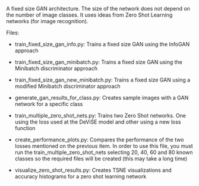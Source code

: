 A fixed size GAN architecture. The size of the network does not
depend on the number of image classes. It uses ideas from Zero Shot Learning
networks (for image recognition).

Files:

* train_fixed_size_gan_info.py: Trains a fixed size GAN using the InfoGAN approach

* train_fixed_size_gan_minibatch.py: Trains a fixed size GAN using the Minibatch discriminator approach

* train_fixed_size_gan_new_minibatch.py: Trains a fixed size GAN using a modified Minibatch discriminator approach

* generate_gan_results_for_class.py: Creates sample images with a GAN network for a specific class

* train_multiple_zero_shot_nets.py: Trains two Zero Shot networks. One using the loss used at the DeViSE model and other using a new loss function

* create_performance_plots.py: Compares the performance of the two losses mentioned on the previous item. In order to use this file, you must
run the train_multiple_zero_shot_nets selecting 20, 40, 60 and 80 known classes so the required files will be created (this may take a long time)

* visualize_zero_shot_results.py: Creates TSNE visualizations and accuracy histograms for a zero shot learning network
